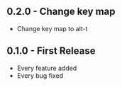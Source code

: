 ## 0.2.0 - Change key map
* Change key map to alt-t

## 0.1.0 - First Release
* Every feature added
* Every bug fixed
